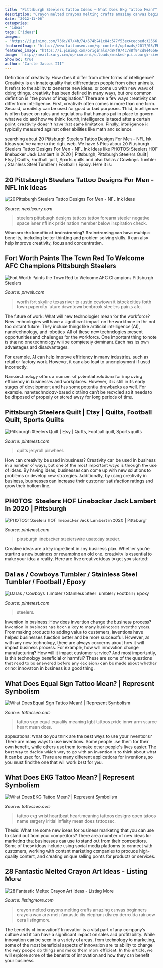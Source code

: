 ```yaml
---
title: "Pittsburgh Steelers Tattoo Ideas ~ What Does Ekg Tattoo Mean?"
description: "Crayon melted crayons melting crafts amazing canvas beginners crayola wax arts melt fantastic diy elephant disney derretida rainbow cera listingmore"
date: "2022-11-08"
categories:
- "ideas"
tags: ["ideas"]
images:
- "https://i.pinimg.com/736x/67/4b/74/674b741c84c577f53ec6cecbedc32566.jpg"
featuredImage: "https://www.tattooseo.com/wp-content/uploads/2017/03/EKG-Tattoo-Meaning-20.jpg"
featured_image: "https://i.pinimg.com/originals/d8/f9/4c/d8f94cd9d46b6e7d0f76c2fcfc4b7afc.jpg"
image: "http://nextluxury.com/wp-content/uploads/masked-pittsburgh-steelers-guys-negative-space-inner-forearm-tattoos.jpg"
ShowToc: true
author: "Carole Jacobs III"
---
```



Definition of creativity: How does it differ from other forms of intelligence?
Creativity is an innate quality that differentiates people from other animals. It refers to the ability to generate new ideas, or come up with new ways of doing things. creativity has been defined in many ways, but one common definition is "the power of imagination." There are a few ways creativity can differ from intelligence. First, creativity often comes in more than one form. Second, creativity can be used for good or bad purposes. Third, intelligence is often based on rules and regulations that humans put in place to govern what we do and how we think. fourth, intelligence is taxed after a certain point; creativity doesn't have that same limitation. Finally, intelligence is typically measured against other abilities like math and science.

	

		
searching about 20 Pittsburgh Steelers Tattoo Designs For Men - NFL Ink Ideas you've came to the right web. We have 8 Pics about 20 Pittsburgh Steelers Tattoo Designs For Men - NFL Ink Ideas like PHOTOS: Steelers HOF linebacker Jack Lambert in 2020 | Pittsburgh, Pittsburgh Steelers Quilt | Etsy | Quilts, Football quilt, Sports quilts and also Dallas / Cowboys Tumbler / Stainless Steel Tumbler / Football / Epoxy. Here it is:
		
    
## 20 Pittsburgh Steelers Tattoo Designs For Men - NFL Ink Ideas

<img loading=lazy src="http://nextluxury.com/wp-content/uploads/masked-pittsburgh-steelers-guys-negative-space-inner-forearm-tattoos.jpg" onerror="this.onerror=null;this.src='https://tse1.mm.bing.net/th?id=OIP.ghvfR-MXMqmeExZwGRz1KwHaGn&amp;pid=15.1';" alt="20 Pittsburgh Steelers Tattoo Designs For Men - NFL Ink Ideas">

_Source: nextluxury.com_

>steelers pittsburgh designs tattoos tattoo forearm steeler negative space inner nfl ink pride nation member below inspiration check. 

	

What are the benefits of brainstroming?
Brainstroming can have multiple benefits, including better thinking and problem solving skills. It can also help improve creativity, focus and concentration.

    
## Fort Worth Paints The Town Red To Welcome AFC Champions Pittsburgh Steelers

<img loading=lazy src="http://ww1.prweb.com/prfiles/2011/01/24/4474034/FortWorthSkyline.jpg" onerror="this.onerror=null;this.src='https://tse1.mm.bing.net/th?id=OIP.Y3nrZxYCDP1w8yagDYfGGQHaE9&amp;pid=15.1';" alt="Fort Worth Paints the Town Red to Welcome AFC Champions Pittsburgh Steelers">

_Source: prweb.com_

>worth fort skyline texas river tx austin cowtown ft istock cities forth town papercity future downtown benbrook steelers paints afc. 

	

The future of work: What will new technologies mean for the workforce?
New technologies will have a significant impact on the workforce in the not too distant future. They include things like artificial intelligence (AI), nanotechnology, and robotics. All of these new technologies present opportunities and challenges for the workforce. 
One important thing to note is that no one technology will be completely dominant. Each has its own advantages and disadvantages. 

For example, AI can help improve efficiency in many industries, such as retail or factory work. However, it can also lead to unemployment if used incorrectly. 

Nanotechnology offers a number of potential solutions for improving efficiency in businesses and workplaces. However, it is still in its early stages of development and has some potential drawbacks as well. For example, nanotechnology-based clothing can't be recycled so it needs to be disposed of properly or stored away for long periods of time.

    
## Pittsburgh Steelers Quilt | Etsy | Quilts, Football Quilt, Sports Quilts

<img loading=lazy src="https://i.pinimg.com/736x/67/4b/74/674b741c84c577f53ec6cecbedc32566.jpg" onerror="this.onerror=null;this.src='https://tse4.mm.bing.net/th?id=OIP.YIraSUs6KGLvJGldbJ1FCgHaJ3&amp;pid=15.1';" alt="Pittsburgh Steelers Quilt | Etsy | Quilts, Football quilt, Sports quilts">

_Source: pinterest.com_

>quilts jellyroll pinwheel. 

	

How can creativity be used in business?
Creativity can be used in business in a number of ways, but one of the most important ways is through the use of ideas. By having ideas, businesses can come up with new solutions to problems or develop new strategies. Additionally, by using creativity in business, businesses can increase their customer satisfaction ratings and grow their bottom line.

    
## PHOTOS: Steelers HOF Linebacker Jack Lambert In 2020 | Pittsburgh

<img loading=lazy src="https://i.pinimg.com/736x/52/e1/87/52e187b5f7016be9572afe2b500caa83.jpg" onerror="this.onerror=null;this.src='https://tse2.mm.bing.net/th?id=OIP.7myIeFV1HVjJJy2WXsiPtAHaKs&amp;pid=15.1';" alt="PHOTOS: Steelers HOF linebacker Jack Lambert in 2020 | Pittsburgh">

_Source: pinterest.com_

>pittsburgh linebacker steelerswire usatoday steeler. 

	

Creative ideas are a key ingredient in any business plan. Whether you're starting a new business or revamping an old one, creativity is essential to make your idea a reality. Here are five creative ideas to get you started: 

    
## Dallas / Cowboys Tumbler / Stainless Steel Tumbler / Football / Epoxy

<img loading=lazy src="https://i.pinimg.com/originals/d8/f9/4c/d8f94cd9d46b6e7d0f76c2fcfc4b7afc.jpg" onerror="this.onerror=null;this.src='https://tse2.mm.bing.net/th?id=OIP.TAN4VxZOhxAecv5t8ca-4wHaLY&amp;pid=15.1';" alt="Dallas / Cowboys Tumbler / Stainless Steel Tumbler / Football / Epoxy">

_Source: pinterest.com_

>steelers. 

	

Invention in business: How does invention change the business process?
Invention in business has been a key to many businesses over the years. From making products to adding value to customers, inventions have helped businesses function better and be more successful. However, as with any new technology, there are always concerns about how it will impact business process. For example, how will innovation change manufacturing? How will it impact customer service? And most importantly, is this technology beneficial or harmful? These are some of the questions that need to be answered before any decisions can be made about whether or not innovation in business is a good thing.

    
## What Does Equal Sign Tattoo Mean? | Represent Symbolism

<img loading=lazy src="https://www.tattooseo.com/wp-content/uploads/2018/05/Equal-Sign-Tattoo-Meaning-18.jpg" onerror="this.onerror=null;this.src='https://tse3.mm.bing.net/th?id=OIP.kK924Sg7Qway8vY33MjzXgAAAA&amp;pid=15.1';" alt="What Does Equal Sign Tattoo Mean? | Represent Symbolism">

_Source: tattooseo.com_

>tattoo sign equal equality meaning lgbt tattoos pride inner arm source heart mean does. 

	

applications: What do you think are the best ways to use your inventions?
There are many ways to use inventions. Some people use them for their own benefit, while others use them to make other people's lives easier. The best way to decide which way to go with an invention is to think about what it can be used for. There are many different applications for inventions, so you must find the one that will work best for you.

    
## What Does EKG Tattoo Mean? | Represent Symbolism

<img loading=lazy src="https://www.tattooseo.com/wp-content/uploads/2017/03/EKG-Tattoo-Meaning-20.jpg" onerror="this.onerror=null;this.src='https://tse3.mm.bing.net/th?id=OIP.R17Vg_U0Qm4689Uvegwu3AAAAA&amp;pid=15.1';" alt="What Does EKG Tattoo Mean? | Represent Symbolism">

_Source: tattooseo.com_

>tattoo ekg wrist heartbeat heart meaning tattoos designs open tatoos name surgery initial infinity mean does tattooseo. 

	

Thesis: What are some new ideas for business marketing that you can use to stand out from your competitors?
There are a number of new ideas for marketing that businesses can use to stand out from their competitors. Some of these ideas include using social media platforms to connect with customers, working with content marketing companies to produce high-quality content, and creating unique selling points for products or services.

    
## 28 Fantastic Melted Crayon Art Ideas - Listing More

<img loading=lazy src="http://listingmore.com/wp-content/uploads/2017/04/fantastic-melted-crayon-art-ideas/23-best-melted-crayon-art-ideas.jpg" onerror="this.onerror=null;this.src='https://tse2.mm.bing.net/th?id=OIP.6CbG0qvZGrxJLEKg_0wkuAHaJ4&amp;pid=15.1';" alt="28 Fantastic Melted Crayon Art Ideas - Listing More">

_Source: listingmore.com_

>crayon melted crayons melting crafts amazing canvas beginners crayola wax arts melt fantastic diy elephant disney derretida rainbow cera listingmore. 

	

The benefits of innovation?
Innovation is a vital part of any company’s culture and it can have a significant impact on sales and profitability. While innovation can be seen in a variety of areas, from technology to marketing, some of the most beneficial aspects of innovation are its ability to change the way people do things and make them more efficient. In this article, we will explore some of the benefits of innovation and how they can benefit your business.

